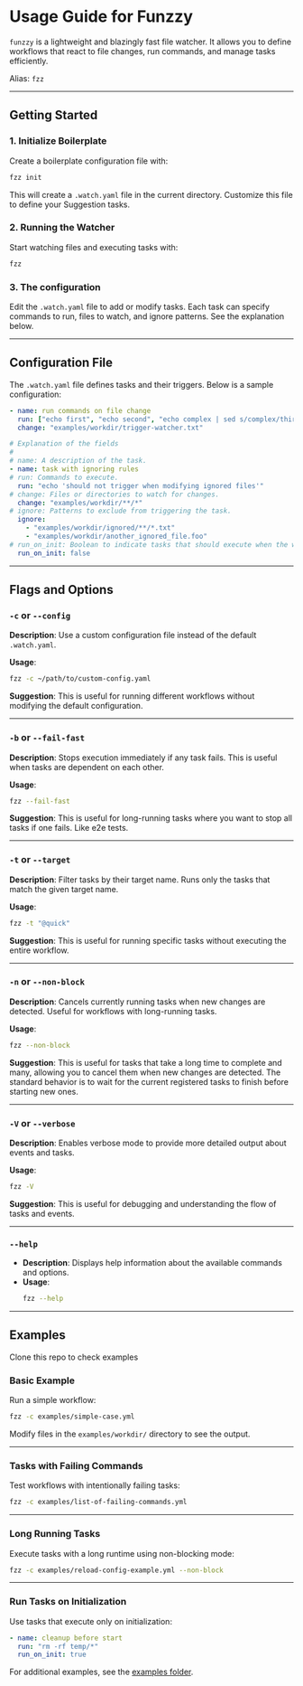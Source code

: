 # Usage Guide for Funzzy

`funzzy` is a lightweight and blazingly fast file watcher. It allows you to define workflows that react to file changes, run commands, and manage tasks efficiently.

Alias: `fzz`

---

## Getting Started

### 1. Initialize Boilerplate
Create a boilerplate configuration file with:
```bash
fzz init
```
This will create a `.watch.yaml` file in the current directory. Customize this file to define your Suggestion tasks.

### 2. Running the Watcher
Start watching files and executing tasks with:
```bash
fzz
```

### 3. The configuration
Edit the `.watch.yaml` file to add or modify tasks. Each task can specify commands to run, files to watch, and ignore patterns. See the explanation below.

---

## Configuration File

The `.watch.yaml` file defines tasks and their triggers. Below is a sample configuration:

```yaml
- name: run commands on file change
  run: ["echo first", "echo second", "echo complex | sed s/complex/third/g"]
  change: "examples/workdir/trigger-watcher.txt"

# Explanation of the fields
#
# name: A description of the task.
- name: task with ignoring rules
# run: Commands to execute.
  run: "echo 'should not trigger when modifying ignored files'"
# change: Files or directories to watch for changes.
  change: "examples/workdir/**/*"
# ignore: Patterns to exclude from triggering the task.
  ignore:
    - "examples/workdir/ignored/**/*.txt"
    - "examples/workdir/another_ignored_file.foo"
# run_on_init: Boolean to indicate tasks that should execute when the watcher starts.
  run_on_init: false
```
---

## Flags and Options

### `-c` or `--config`
**Description**: Use a custom configuration file instead of the default `.watch.yaml`.

**Usage**:
```bash
fzz -c ~/path/to/custom-config.yaml
```

**Suggestion**: This is useful for running different workflows without modifying the default configuration.

---

### `-b` or `--fail-fast`
**Description**: Stops execution immediately if any task fails. This is useful when tasks are dependent on each other.

**Usage**:
```bash
fzz --fail-fast
```
**Suggestion**: This is useful for long-running tasks where you want to stop all tasks if one fails. Like e2e tests.

---

### `-t` or `--target`

**Description**: Filter tasks by their target name. Runs only the tasks that match the given target name.

**Usage**:
```bash
fzz -t "@quick"
```

**Suggestion**: This is useful for running specific tasks without executing the entire workflow.

---

### `-n` or `--non-block`
**Description**: Cancels currently running tasks when new changes are detected. Useful for workflows with long-running tasks.

**Usage**:
```bash
fzz --non-block
```
**Suggestion**: This is useful for tasks that take a long time to complete and many, allowing you to cancel them when new changes are detected.
The standard behavior is to wait for the current registered tasks to finish before starting new ones.

---

### `-V` or `--verbose`
**Description**: Enables verbose mode to provide more detailed output about events and tasks.

**Usage**:
```bash
fzz -V
```

**Suggestion**: This is useful for debugging and understanding the flow of tasks and events.

---

### `--help`
- **Description**: Displays help information about the available commands and options.
- **Usage**:
  ```bash
  fzz --help
  ```

---

## Examples

Clone this repo to check examples

### Basic Example
Run a simple workflow:
```bash
fzz -c examples/simple-case.yml
```
Modify files in the `examples/workdir/` directory to see the output.

---

### Tasks with Failing Commands
Test workflows with intentionally failing tasks:
```bash
fzz -c examples/list-of-failing-commands.yml
```

---

### Long Running Tasks
Execute tasks with a long runtime using non-blocking mode:
```bash
fzz -c examples/reload-config-example.yml --non-block
```

---

### Run Tasks on Initialization
Use tasks that execute only on initialization:
```yaml
- name: cleanup before start
  run: "rm -rf temp/*"
  run_on_init: true
```

For additional examples, see the [examples folder](https://github.com/cristianoliveira/funzzy/tree/master/examples).
